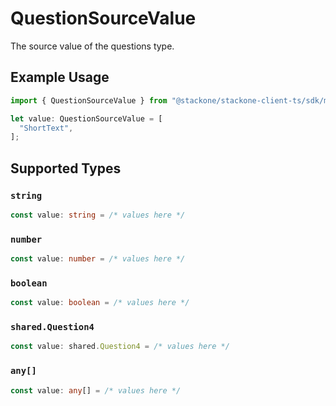 # QuestionSourceValue

The source value of the questions type.

## Example Usage

```typescript
import { QuestionSourceValue } from "@stackone/stackone-client-ts/sdk/models/shared";

let value: QuestionSourceValue = [
  "ShortText",
];
```

## Supported Types

### `string`

```typescript
const value: string = /* values here */
```

### `number`

```typescript
const value: number = /* values here */
```

### `boolean`

```typescript
const value: boolean = /* values here */
```

### `shared.Question4`

```typescript
const value: shared.Question4 = /* values here */
```

### `any[]`

```typescript
const value: any[] = /* values here */
```

